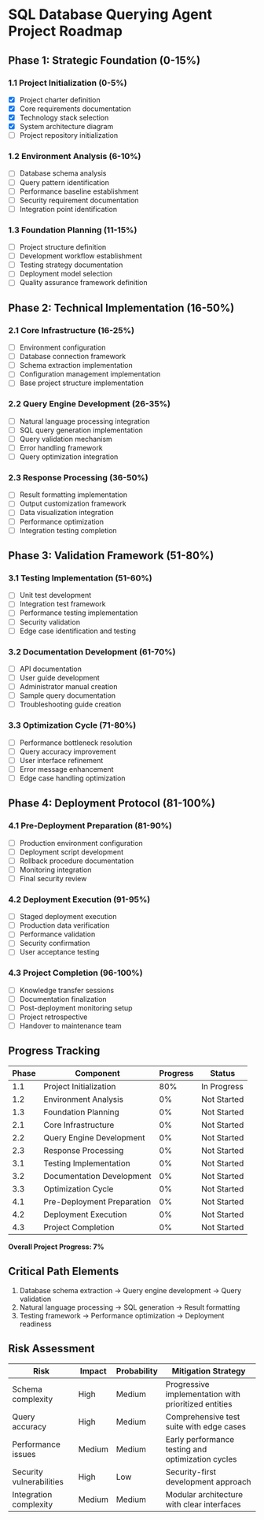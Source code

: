 # SQL Database Querying Agent Project Roadmap

## Phase 1: Strategic Foundation (0-15%)

### 1.1 Project Initialization (0-5%)
- [x] Project charter definition
- [x] Core requirements documentation
- [x] Technology stack selection
- [x] System architecture diagram
- [ ] Project repository initialization

### 1.2 Environment Analysis (6-10%)
- [ ] Database schema analysis
- [ ] Query pattern identification
- [ ] Performance baseline establishment
- [ ] Security requirement documentation
- [ ] Integration point identification

### 1.3 Foundation Planning (11-15%)
- [ ] Project structure definition
- [ ] Development workflow establishment
- [ ] Testing strategy documentation
- [ ] Deployment model selection
- [ ] Quality assurance framework definition

## Phase 2: Technical Implementation (16-50%)

### 2.1 Core Infrastructure (16-25%)
- [ ] Environment configuration
- [ ] Database connection framework
- [ ] Schema extraction implementation
- [ ] Configuration management implementation
- [ ] Base project structure implementation

### 2.2 Query Engine Development (26-35%)
- [ ] Natural language processing integration
- [ ] SQL query generation implementation
- [ ] Query validation mechanism
- [ ] Error handling framework
- [ ] Query optimization integration

### 2.3 Response Processing (36-50%)
- [ ] Result formatting implementation
- [ ] Output customization framework
- [ ] Data visualization integration
- [ ] Performance optimization
- [ ] Integration testing completion

## Phase 3: Validation Framework (51-80%)

### 3.1 Testing Implementation (51-60%)
- [ ] Unit test development
- [ ] Integration test framework
- [ ] Performance testing implementation
- [ ] Security validation
- [ ] Edge case identification and testing

### 3.2 Documentation Development (61-70%)
- [ ] API documentation
- [ ] User guide development
- [ ] Administrator manual creation
- [ ] Sample query documentation
- [ ] Troubleshooting guide creation

### 3.3 Optimization Cycle (71-80%)
- [ ] Performance bottleneck resolution
- [ ] Query accuracy improvement
- [ ] User interface refinement
- [ ] Error message enhancement
- [ ] Edge case handling optimization

## Phase 4: Deployment Protocol (81-100%)

### 4.1 Pre-Deployment Preparation (81-90%)
- [ ] Production environment configuration
- [ ] Deployment script development
- [ ] Rollback procedure documentation
- [ ] Monitoring integration
- [ ] Final security review

### 4.2 Deployment Execution (91-95%)
- [ ] Staged deployment execution
- [ ] Production data verification
- [ ] Performance validation
- [ ] Security confirmation
- [ ] User acceptance testing

### 4.3 Project Completion (96-100%)
- [ ] Knowledge transfer sessions
- [ ] Documentation finalization
- [ ] Post-deployment monitoring setup
- [ ] Project retrospective
- [ ] Handover to maintenance team

## Progress Tracking

| Phase | Component | Progress | Status |
|-------|-----------|----------|--------|
| 1.1 | Project Initialization | 80% | In Progress |
| 1.2 | Environment Analysis | 0% | Not Started |
| 1.3 | Foundation Planning | 0% | Not Started |
| 2.1 | Core Infrastructure | 0% | Not Started |
| 2.2 | Query Engine Development | 0% | Not Started |
| 2.3 | Response Processing | 0% | Not Started |
| 3.1 | Testing Implementation | 0% | Not Started |
| 3.2 | Documentation Development | 0% | Not Started |
| 3.3 | Optimization Cycle | 0% | Not Started |
| 4.1 | Pre-Deployment Preparation | 0% | Not Started |
| 4.2 | Deployment Execution | 0% | Not Started |
| 4.3 | Project Completion | 0% | Not Started |

**Overall Project Progress: 7%**

## Critical Path Elements

1. Database schema extraction → Query engine development → Query validation
2. Natural language processing → SQL generation → Result formatting
3. Testing framework → Performance optimization → Deployment readiness

## Risk Assessment

| Risk | Impact | Probability | Mitigation Strategy |
|------|--------|------------|---------------------|
| Schema complexity | High | Medium | Progressive implementation with prioritized entities |
| Query accuracy | High | Medium | Comprehensive test suite with edge cases |
| Performance issues | Medium | Medium | Early performance testing and optimization cycles |
| Security vulnerabilities | High | Low | Security-first development approach |
| Integration complexity | Medium | Medium | Modular architecture with clear interfaces |
